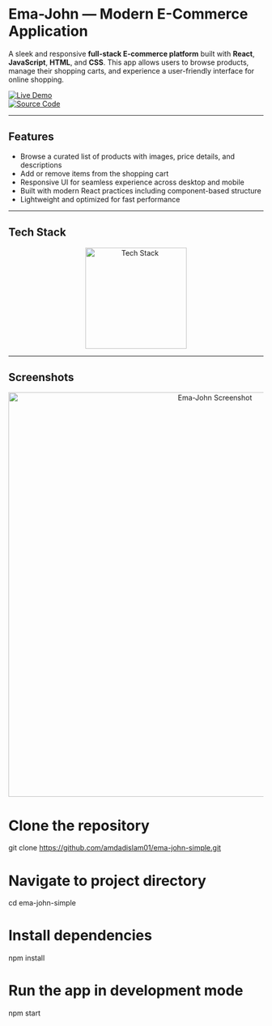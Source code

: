 #  Ema-John — Modern E-Commerce Application

A sleek and responsive **full-stack E-commerce platform** built with **React**, **JavaScript**, **HTML**, and **CSS**. This app allows users to browse products, manage their shopping carts, and experience a user-friendly interface for online shopping.

[![Live Demo](https://img.shields.io/badge/🚀_Live_Demo-00C7B7?style=for-the-badge&logo=netlify&logoColor=white)](https://ema-john-2025a.netlify.app/)  
[![Source Code](https://img.shields.io/badge/💻_Source_Code-181717?style=for-the-badge&logo=github&logoColor=white)](https://github.com/amdadislam01/ema-john-simple)

---

##  Features

-  Browse a curated list of products with images, price details, and descriptions  
-  Add or remove items from the shopping cart  
-  Responsive UI for seamless experience across desktop and mobile  
-  Built with modern React practices including component-based structure  
-  Lightweight and optimized for fast performance  

---

##  Tech Stack

<p align="center">
  <img src="https://skillicons.dev/icons?i=react,html,css,js" alt="Tech Stack" width="200"/>
</p>

---

##  Screenshots


<p align="center">
  <img src="https://i.postimg.cc/YOUR_IMAGE_LINK.png" alt="Ema-John Screenshot" width="800"/>
</p>


# Clone the repository
git clone https://github.com/amdadislam01/ema-john-simple.git

# Navigate to project directory
cd ema-john-simple

# Install dependencies
npm install

# Run the app in development mode
npm start
